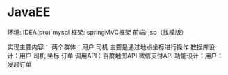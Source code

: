 # JavaEE
环境: IDEA(pro) mysql 
框架: springMVC框架 前端: jsp（找模版）

实现主要内容：
两个群体：用户 司机
主要是通过地点坐标进行操作
数据库设计：用户 司机 坐标 订单 
调用API：百度地图API 微信支付API
功能设计：用户：发起订单 